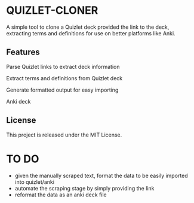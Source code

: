 # QUIZLET-CLONER

A simple tool to clone a Quizlet deck provided the link to the deck, extracting terms and definitions for use on better platforms like Anki.

## Features

Parse Quizlet links to extract deck information

Extract terms and definitions from Quizlet deck

Generate formatted output for easy importing

Anki deck

## License
This project is released under the MIT License.

# TO DO

- given the manually scraped text, format the data to be easily imported into quizlet/anki
- automate the scraping stage by simply providing the link
- reformat the data as an anki deck file

